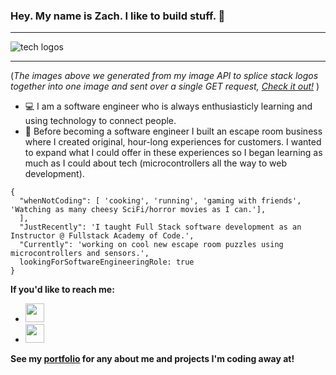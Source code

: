 ### Hey. My name is Zach. I like to build stuff. 👋

--- 

![tech logos]( https://www.stackimages.xyz/l/css-html-javascript-postgresql-nodejs-npm-react-sequelize-typescript-webpack)

---

(<em>The images above we generated from my image API to splice stack logos together into one image and sent over a single GET request, <a href="https://www.stackimages.xyz" target="_blank">Check it out!</a> </em>)

* :computer: I am a software engineer who is always enthusiasticly learning and using technology to connect people.
* :space_invader: Before becoming a software engineer I built an escape room business where I created original, hour-long experiences for customers. I wanted to expand what I could offer in these experiences so I began learning as much as I could about tech (microcontrollers all the way to web development).

```
{
  "whenNotCoding": [ 'cooking', 'running', 'gaming with friends', 'Watching as many cheesy SciFi/horror movies as I can.'], 
  ],
  "JustRecently": 'I taught Full Stack software development as an Instructor @ Fullstack Academy of Code.',
  "Currently": 'working on cool new escape room puzzles using microcontrollers and sensors.',
  lookingForSoftwareEngineeringRole: true
}
```

**If you'd like to reach me:**
* <a href="mailto:zacharyadcoding@gmail.com" target="_blank"><img style="height:30px;" src="https://img.icons8.com/external-kmg-design-basic-outline-kmg-design/32/000000/external-email-business-management-kmg-design-basic-outline-kmg-design.png"/></a>
* <a href="https://www.linkedin.com/in/droge/" target="_blank"><img style="height:30px;" src="https://img.icons8.com/ios-filled/50/000000/linkedin.png"/></a>


**See my [portfolio](https://octopus-app-6s53x.ondigitalocean.app/) for any about me and projects I'm coding away at!**

